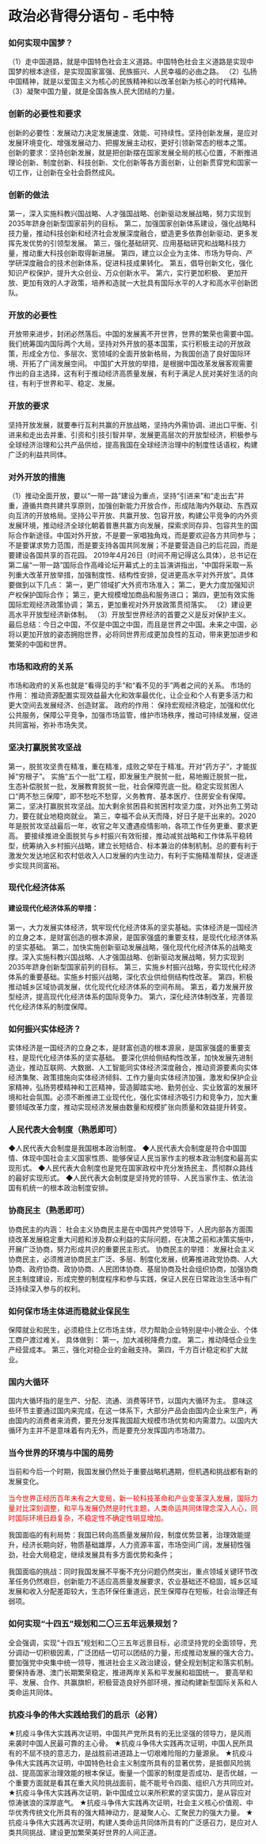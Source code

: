 # 政治必背得分语句 - 毛中特

### 如何实现中国梦？

（1）走中国道路，就是中国特色社会主义道路。中国特色社会主义道路是实现中国梦的根本途径，是实现国家富强、民族振兴、人民幸福的必由之路。
（2）弘扬中国精神，就是以爱国主义为核心的民族精神和以改革创新为核心的时代精神。
（3）凝聚中国力量，就是全国各族人民大团结的力量。



### 创新的必要性和要求

创新的必要性：发展动力决定发展速度、效能、可持续性。坚持创新发展，是应对发展环境变化、增强发展动力、把握发展主动权，更好引领新常态的根本之策。
创新的要求：坚持创新发展，就是把创新摆在国家发展全局的核心位置，不断推进理论创新、制度创新、科技创新、文化创新等各方面创新，让创新贯穿党和国家一切工作，让创新在全社会蔚然成风。



### 创新的做法

第一，深入实施科教兴国战略、人才强国战略、创新驱动发展战略，努力实现到2035年跻身创新型国家前列的目标。
第二，加强国家创新体系建设，强化战略科技力量，推动科技创新和经济社会发展深度融合，塑造更多依靠创新驱动、更多发挥先发优势的引领型发展。
第三，强化基础研究、应用基础研究和战略科技力量，推动重大科技创新取得新进展。
第四，建立以企业为主体、市场为导向、产学研深度融合的技术创新体系，促进科技成果转化。
第五，倡导创新文化，强化知识产权保护，提升大众创业、万众创新水平。
第六，实行更加积极、 更加开放、更加有效的人才政策，培养和造就一大批具有国际水平的人才和高水平创新团队。



### 开放的必要性

开放带来进步，封闭必然落后。中国的发展离不开世界，世界的繁荣也需要中国。
我们统筹国内国际两个大局，坚持对外开放的基本国策，实行积极主动的开放政策，形成全方位、多层次、宽领域的全面开放新格局，为我国创造了良好国际环境、开拓了广阔发展空间。
中国扩大开放的举措，是根据中国改革发展客观需要作出的自主选择，这有利于推动经济高质量发展，有利于满足人民对美好生活的向往，有利于世界和平、稳定、发展。



### 开放的要求

坚持开放发展，就要奉行互利共赢的开放战略，坚持内外需协调、进出口平衡、引进来和走出去并重、引资和引技引智并举，发展更高层次的开放型经济，积极参与全球经济治理和公共产品供给，提高我国在全球经济治理中的制度性话语权，构建广泛的利益共同体。



### 对外开放的措施

（1）推动全面开放，要以“一带一路”建设为重点，坚持“引进来”和“走出去”并重，遵循共商共建共享原则，加强创新能力开放合作，形成陆海内外联动、东西双向互济的开放格局。坚持公平开放、共赢开放、包容开放，构建公平竞争的内外资发展环境，推动经济全球化朝着普惠共赢方向发展，探索求同存异、包容共生的国际合作新途径。中国对外开放，不是要一家唱独角戏，而是要欢迎各方共同参与；不是要谋求势力范围，而是要支持各国共同发展；不是要营造自己的后花园，而是要建设各国共享的百花园。
2019年4月26日（时间不用记得这么具体），总书记在第二届“一带一路”国际合作高峰论坛开幕式上的主旨演讲指出，“中国将采取一系列重大改革开放举措，加强制度性、结构性安排，促进更高水平对外开放”。具体要做到以下几点：
第一，更广领域扩大外资市场准入；
第二，更大力度加强知识产权保护国际合作；
第三，更大规模增加商品和服务进口；
第四，更加有效实施国际宏观经济政策协调；
第五，更加重视对外开放政策贯彻落实。
（2）建设更高水平开放型经济新体制。
（3）开放型世界经济的首要之义是反对保护主义。
最后总结：今日之中国，不仅是中国之中国，而且是世界之中国。未来之中国，必将以更加开放的姿态拥抱世界，必将同世界形成更加良性的互动，带来更加进步和繁荣的中国和世界。



### 市场和政府的关系

市场和政府的关系也就是“看得见的手”和“看不见的手”两者之间的关系。
市场的作用：
推动资源配置实现效益最大化和效率最优化，让企业和个人有更多活力和更大空间去发展经济、创造财富。
政府的作用：
保持宏观经济稳定，加强和优化公共服务，保障公平竞争，加强市场监管，维护市场秩序，推动可持续发展，促进共同富裕，弥补市场失灵。



### 坚决打赢脱贫攻坚战

第一，脱贫攻坚贵在精准，重在精准，成败之举在于精准。开对“药方子”，才能拔掉“穷根子”。
实施“五个一批”工程，即发展生产脱贫一批，易地搬迁脱贫一批，生态补偿脱贫一批，发展教育脱贫一批，社会保障兜底一批。稳定实现贫困人口“两不愁三保障”，即不愁吃不愁穿，义务教育、基本医疗、住房安全有保障。
第二，坚决打赢脱贫攻坚战。加大剩余贫困县和贫困村攻坚力度，对外出务工劳动力，要在就业地稳岗就业。
第三，幸福不会从天而降，好日子是干出来的。2020 年是脱贫攻坚战最后一年，收官之年又遭遇疫情影响，各项工作任务更重、要求更高。
要接续推进全面脱贫与乡村振兴有效衔接，推动减贫战略和工作体系平稳转型，统筹纳入乡村振兴战略，建立长短结合、标本兼治的体制机制。总的要有利于激发欠发达地区和农村低收入人口发展的内生动力，有利于实施精准帮扶，促进逐步实现共同富裕。



### 现代化经济体系

#### 建设现代化经济体系的举措：

第一，大力发展实体经济，筑牢现代化经济体系的坚实基础。实体经济是一国经济的立身之本，是财富创造的根本源泉，是国家强盛的重要支柱，是现代化经济体系的坚实基础。
第二，加快实施创新驱动发展战略，强化现代化经济体系的战略支撑。深入实施科教兴国战略、人才强国战略、创新驱动发展战略，努力实现到 2035年跻身创新型国家前列的目标。
第三，实施乡村振兴战略，夯实现代化经济体系的重要基础。实施乡村振兴战略，深化农业供给侧结构性改革。
第四，积极推动城乡区域协调发展，优化现代化经济体系的空间布局。
第五，着力发展开放型经济，提高现代化经济体系的国际竞争力。
第六，深化经济体制改革，完善现代化经济体系的制度保障。



### 如何振兴实体经济？

实体经济是一国经济的立身之本，是财富创造的根本源泉，是国家强盛的重要支柱，是现代化经济体系的坚实基础。
要深化供给侧结构性改革，加快发展先进制造业，推动互联网、大数据、人工智能同实体经济深度融合，推动资源要素向实体经济集聚、政策措施向实体经济倾斜、工作力量向实体经济加强，激发和保护企业家精神，弘扬劳模精神和工匠精神，营造脚踏实地、勤劳创业、实业致富的发展环境和社会氛围。必须不断推进工业现代化，强化实体经济吸引力和竞争力，加大重要领域改革力度，推动实现经济发展由数量和规模扩张向质量和效益提升转变。



### 人民代表大会制度（熟悉即可）

◆人民代表大会制度是我国根本政治制度。
◆人民代表大会制度是符合中国国情、体现中国社会主义国家性质、能够保证人民当家作主的根本政治制度和最高实现形式。
◆人民代表大会制度也是党在国家政权中充分发扬民主、贯彻群众路线的最好实现形式。
◆人民代表大会制度是坚持党的领导、人民当家作主、依法治国有机统一的根本政治制度安排。



### 协商民主（熟悉即可）

协商民主的内涵：
社会主义协商民主是在中国共产党领导下，人民内部各方面围绕改革发展稳定重大问题和涉及群众利益的实际问题，在决策之前和决策实施中，开展广泛协商，努力形成共识的重要民主形式。
协商民主的举措：
发展社会主义协商民主，必须推进协商民主广泛、多层、制度化发展，统筹推进政党协商、人大协商、政府协商、政协协商、人民团体协商、基层协商及社会组织协商，加强协商民主制度建设，形成完整的制度程序和参与实践，保证人民在日常政治生活中有广泛持续深入参与的权利。



### 如何保市场主体进而稳就业保民生

保障就业和民生，必须稳住上亿市场主体，尽力帮助企业特别是中小微企业、个体工商户渡过难关。
具体做到：
第一，加大减税降费力度。
第二，推动降低企业生产经营成本。
第三，强化对稳企业的金融支持。
第四，千方百计稳定和扩大就业。



### 国内大循环

国内大循环指的是生产、分配、流通、消费等环节，以国内大循环为主。
意味这些环节主要通过国内来完成，在这一体系下，大部分产品会由国内企业来生产，再由国内的消费者来消费，要充分发挥我国超大规模市场优势和内需潜力。以国内大循环为主并不是意味着有内无外，而是要充分发挥国内市场潜力。



### 当今世界的环境与中国的局势

当前和今后一个时期，我国发展仍然处于重要战略机遇期，但机遇和挑战都有新的发展变化。

<font color="red">当今世界正经历百年未有之大变局，新一轮科技革命和产业变革深入发展，国际力量对比深刻调整，和平与发展仍然是时代主题，人类命运共同体理念深入人心，同时国际环境日趋复杂，不稳定性不确定性明显增加。</font>

我国面临的有利局势：我国已转向高质量发展阶段，制度优势显著，治理效能提升，经济长期向好，物质基础雄厚，人力资源丰富，市场空间广阔，发展韧性强劲，社会大局稳定，继续发展具有多方面优势和条件；

我国面临的挑战：同时我国发展不平衡不充分问题仍然突出，重点领域关键环节改革任务仍然艰巨，创新能力不适应高质量发展要求，农业基础还不稳固，城乡区域发展和收入分配差距较大，生态环保任重道远，民生保障存在短板，社会治理还有弱项。



### 如何实现“十四五”规划和二〇三五年远景规划？

全会强调，实现“十四五”规划和二〇三五年远景目标，必须坚持党的全面领导，充分调动一切积极因素，广泛团结一切可以团结的力量，形成推动发展的强大合力。
要加强党中央集中统一领导，推进社会主义政治建设，健全规划制定和落实机制。要保持香港、澳门长期繁荣稳定，推进两岸关系和平发展和祖国统一。
要高举和平、发展、合作、共赢旗帜，积极营造良好外部环境，推动构建新型国际关系和人类命运共同体。



### 抗疫斗争的伟大实践给我们的启示（必背）

★抗疫斗争伟大实践再次证明，中国共产党所具有的无比坚强的领导力，是风雨来袭时中国人民最可靠的主心骨。
★抗疫斗争伟大实践再次证明，中国人民所具有的不屈不挠的意志力，是战胜前进道路上一切艰难险阻的力量源泉。
★抗疫斗争伟大实践再次证明，中国特色社会主义制度所具有的显著优势，是抵御风险挑战、提高国家治理效能的根本保证。衡量一个国家的制度是否成功、是否优越，一个重要方面就是看其在重大风险挑战面前，能不能号令四面、组织八方共同应对。
★抗疫斗争伟大实践再次证明，新中国成立以来所积累的坚实国力，是从容应对惊涛骇浪的深厚底气。
★抗疫斗争伟大实践再次证明，社会主义核心价值观、中华优秀传统文化所具有的强大精神动力，是凝聚人心、汇聚民力的强大力量。
★抗疫斗争伟大实践再次证明，构建人类命运共同体所具有的广泛感召力，是应对人类共同挑战、建设更加繁荣美好世界的人间正道。

